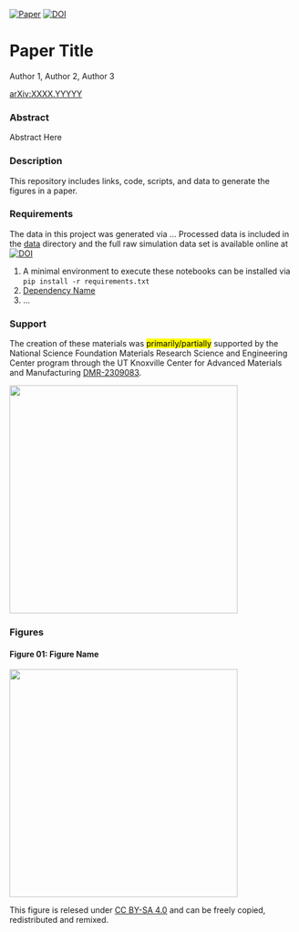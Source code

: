 [![Paper](https://img.shields.io/badge/paper-arXiv%3AXXXX.YYYYY-B31B1B.svg)](https://arxiv.org/abs/XXXX.YYYYY)
[![DOI](https://zenodo.org/badge/DOI/10.5281/zenodo.XXXXXXX.svg)](https://zenodo.org/badge/latestdoi/XXXXYYYYY)

# Paper Title

Author 1, Author 2, Author 3

[arXiv:XXXX.YYYYY](https://arxiv.org/abs/XXXX.YYYYY)

### Abstract
Abstract Here

### Description
This repository includes links, code, scripts, and data to generate the figures in a paper.

### Requirements
The data in this project was generated via ...  Processed data is included in the [data](https://github.com/DelMaestroGroup/papers-code-template/tree/main/data) directory and the full raw simulation data set is available online at [![DOI](https://zenodo.org/badge/DOI/10.5281/zenodo.XXXXXXX.svg)](https://doi.org/10.5281/zenodo.XXXXXXXX)

1. A minimal environment to execute these notebooks can be installed via `pip install -r requirements.txt`
2. [Dependency Name](https://dependencelink)
3. ...

### Support


The creation of these materials was <mark>primarily/partially</mark> supported by the National Science Foundation Materials Research Science and Engineering Center program through the UT Knoxville Center for Advanced Materials and Manufacturing [DMR-2309083](https://www.nsf.gov/awardsearch/showAward?AWD_ID=2309083&HistoricalAwards=false).

<img width="400px" src="https://new.nsf.gov/themes/custom/nsf_theme/components/images/logo/logo-desktop.svg">


### Figures

#### Figure 01: Figure Name
<img src="https://github.com/CAMM-UTK/papers-code-template/blob/main/figures/figure01.svg" width="400px">

This figure is relesed under [CC BY-SA 4.0](https://creativecommons.org/licenses/by-sa/4.0/) and can be freely copied, redistributed and remixed.

